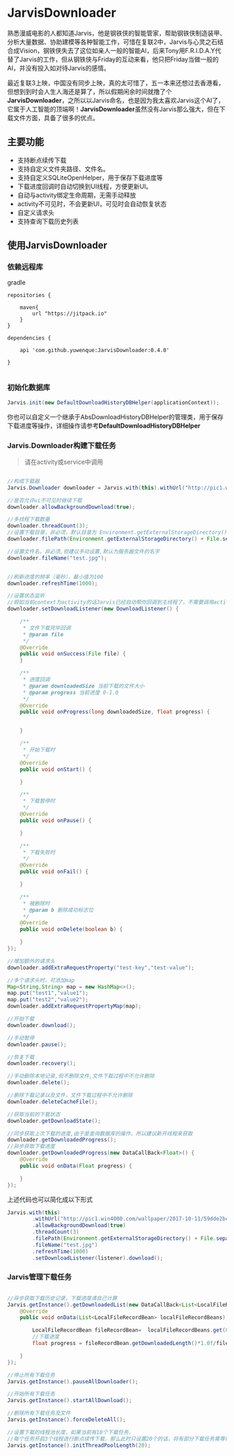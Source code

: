 # JarvisDownloader

熟悉漫威电影的人都知道Jarvis，他是钢铁侠的智能管家，帮助钢铁侠制造装甲、分析大量数据、协助建模等各种智能工作，可惜在复联2中，Jarvis与心灵之石结合成Vision，钢铁侠失去了这位如亲人一般的智能AI，后来Tony用F.R.I.D.A.Y代替了Jarvis的工作，但从钢铁侠与Friday的互动来看，他只把Friday当做一般的AI，并没有投入如对待Jarvis的感情。

最近复联3上映，中国没有同步上映，真的太可惜了，五一本来还想过去香港看，但想到到时会人生人海还是算了，所以假期闲余时间就撸了个**JarvisDownloader**，之所以以Jarvis命名，也是因为我太喜欢Jarvis这个AI了，它属于人工智能的顶端啊！**JarvisDownloader**虽然没有Jarvis那么强大，但在下载文件方面，具备了很多的优点。
 

## 主要功能

- 支持断点续传下载
- 支持自定义文件夹路径、文件名。
- 支持自定义SQLiteOpenHelper，用于保存下载进度等
- 下载进度回调时自动切换到UI线程，方便更新UI。
- 自动与activity绑定生命周期，无需手动释放
- activity不可见时，不会更新UI，可见时会自动恢复状态
- 自定义请求头
- 支持查询下载历史列表

## 使用**JarvisDownloader**
### 依赖远程库

gradle


```
repositories {
    
    maven{
        url "https://jitpack.io"
    }
}

dependencies {

	api 'com.github.yuwenque:JarvisDownloader:0.4.0'

}


```



### 初始化数据库


```Java
Jarvis.init(new DefaultDownloadHistoryDBHelper(applicationContext));
```

你也可以自定义一个继承于AbsDownloadHistoryDBHelper的管理类，用于保存下载进度等操作，详细操作请参考**DefaultDownloadHistoryDBHelper**


### Jarvis.Downloader构建下载任务

>请在activity或service中调用


```Java

//构成下载器
Jarvis.Downloader downloader = Jarvis.with(this).withUrl("http://pic1.win4000.com/wallpaper/2017-10-11/59dde2bca944f.jpg");

//是否允许ui不可见时继续下载
downloader.allowBackgroundDownload(true);

//多线程下载数量
downloader.threadCount(3);
//设置下载目录，非必须，默认目录为 Environment.getExternalStorageDirectory()+File.separator+"Jarvis"
downloader.filePath(Environment.getExternalStorageDirectory() + File.separator + "Jarvis");

//设置文件名，非必须,但建议手动设置,默认为服务器文件的名字
downloader.fileName("test.jpg");


//刷新进度的频率（毫秒），最小值为100
downloader.refreshTime(1000);

//设置状态监听
//假如当前context为activity的话Jarvis已经自动帮你回调到主线程了，不需要调用activity.runOnUiThread
downloader.setDownloadListener(new DownloadListener() {

    /**
     * 文件下载完毕回调
     * @param file
     */
    @Override
    public void onSuccess(File file) {
    }

    /**
     * 进度回调
     * @param downloadedSize 当前下载的文件大小
     * @param progress 当前进度 0-1.0
     */
    @Override
    public void onProgress(long downloadedSize, float progress) {


    }

    /**
     * 开始下载时
     */
    @Override
    public void onStart() {

    }

    /**
     * 下载暂停时
     */
    @Override
    public void onPause() {

    }

    /**
     * 下载失败时
     */
    @Override
    public void onFail() {

    }

    /**
     * 被删除时
     * @param b 删除成功标志位
     */
    @Override
    public void onDelete(boolean b) {

    }
});

//增加额外的请求头
downloader.addExtraRequestProperty("test-key","test-value");

//多个请求头时，可添加map
Map<String,String> map = new HashMap<>();
map.put("test1","value1");
map.put("test2","value2");
downloader.addExtraRequestPropertyMap(map);

//开始下载
downloader.download();

//手动暂停
downloader.pause();

//恢复下载
downloader.recovery();

//手动删除本地记录,但不删除文件,文件下载过程中不允许删除
downloader.delete();

//删除下载记录以及文件，文件下载过程中不允许删除
downloader.deleteCacheFile();

//获取当前的下载状态
downloader.getDownloadState();

//同步获取上次下载的进度,由于是查询数据库的操作，所以建议新开线程来获取
downloader.getDownloadedProgress();
//异步获取下载进度
downloader.getDownloadedProgress(new DataCallBack<Float>() {
    @Override
    public void onData(Float progress) {

    }
});


```

上述代码也可以简化成以下形式


```java
Jarvis.with(this)
        .withUrl("http://pic1.win4000.com/wallpaper/2017-10-11/59dde2bca944f.jpg")
        .allowBackgroundDownload(true)
        .threadCount(3)
        .filePath(Environment.getExternalStorageDirectory() + File.separator + "Jarvis")
        .fileName("test.jpg")
        .refreshTime(1000)
        .setDownloadListener(listener).download();
```


### Jarvis管理下载任务

```java

//异步获取下载历史记录，下载进度请自己计算
Jarvis.getInstance().getDownloadedList(new DataCallBack<List<LocalFileRecordBean>>() {
    @Override
    public void onData(List<LocalFileRecordBean> localFileRecordBeans) {

        LocalFileRecordBean fileRecordBean=  localFileRecordBeans.get(0);
        //下载进度
        float progress = fileRecordBean.getDownloadedLength()*1.0f/fileRecordBean.getFileTotalLength();

    }
});

//停止所有下载任务
Jarvis.getInstance().pauseAllDownloader();

//开始所有下载任务
Jarvis.getInstance().startAllDownload();

//删除所有下载任务及文件
Jarvis.getInstance().forceDeleteAll();

//设置下载的线程池长度，如果当前有10个下载任务，
//每个任务开启3个线程进行断点续传下载，那么此时只设置20个的话，将有部分下载任务需等待其他线程执行完任务才能开始
Jarvis.getInstance().initThreadPoolLength(20);

```
